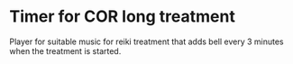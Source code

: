Timer for COR long treatment
============================

Player for suitable music for reiki treatment that adds bell every 3 minutes 
when the treatment is started.
